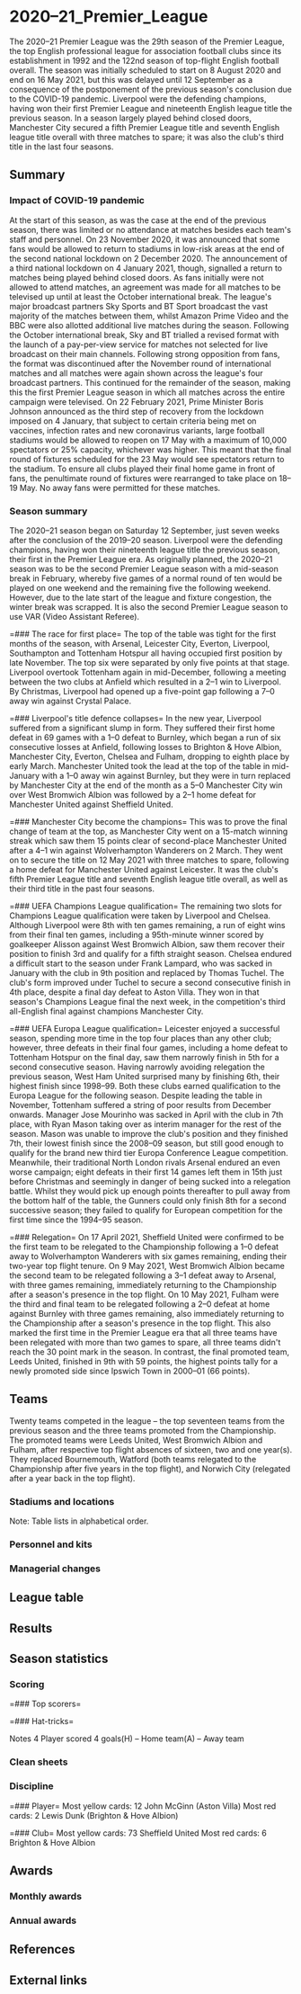 # 2020–21_Premier_League

The 2020–21 Premier League was the 29th season of the Premier League, the top English professional league for association football clubs since its establishment in 1992 and the 122nd season of top-flight English football overall. The season was initially scheduled to start on 8 August 2020 and end on 16 May 2021, but this was delayed until 12 September as a consequence of the postponement of the previous season's conclusion due to the COVID-19 pandemic. Liverpool were the defending champions, having won their first Premier League and nineteenth English league title the previous season. 
In a season largely played behind closed doors, Manchester City secured a fifth Premier League title and seventh English league title overall with three matches to spare; it was also the club's third title in the last four seasons.


## Summary



### Impact of COVID-19 pandemic
At the start of this season, as was the case at the end of the previous season, there was limited or no attendance at matches besides each team's staff and personnel. On 23 November 2020, it was announced that some fans would be allowed to return to stadiums in low-risk areas at the end of the second national lockdown on 2 December 2020. The announcement of a third national lockdown on 4 January 2021, though, signalled a return to matches being played behind closed doors. 
As fans initially were not allowed to attend matches, an agreement was made for all matches to be televised up until at least the October international break. The league's major broadcast partners Sky Sports and BT Sport broadcast the vast majority of the matches between them, whilst Amazon Prime Video and the BBC were also allotted additional live matches during the season. Following the October international break, Sky and BT trialled a revised format with the launch of a pay-per-view service for matches not selected for live broadcast on their main channels. Following strong opposition from fans, the format was discontinued after the November round of international matches and all matches were again shown across the league's four broadcast partners. This continued for the remainder of the season, making this the first Premier League season in which all matches across the entire campaign were televised.
On 22 February 2021, Prime Minister Boris Johnson announced as the third step of recovery from the lockdown imposed on 4 January, that subject to certain criteria being met on vaccines, infection rates and new coronavirus variants, large football stadiums would be allowed to reopen on 17 May with a maximum of 10,000 spectators or 25% capacity, whichever was higher. This meant that the final round of fixtures scheduled for the 23 May would see spectators return to the stadium. To ensure all clubs played their final home game in front of fans, the penultimate round of fixtures were rearranged to take place on 18–19 May. No away fans were permitted for these matches.


### Season summary
The 2020–21 season began on Saturday 12 September, just seven weeks after the conclusion of the 2019–20 season. Liverpool were the defending champions, having won their nineteenth league title the previous season, their first in the Premier League era. As originally planned, the 2020–21 season was to be the second Premier League season with a mid-season break in February, whereby five games of a normal round of ten would be played on one weekend and the remaining five the following weekend. However, due to the late start of the league and fixture congestion, the winter break was scrapped. It is also the second Premier League season to use VAR (Video Assistant Referee).


=### The race for first place=
The top of the table was tight for the first months of the season, with Arsenal, Leicester City, Everton, Liverpool, Southampton and Tottenham Hotspur all having occupied first position by late November. The top six were separated by only five points at that stage. Liverpool overtook Tottenham again in mid-December, following a meeting between the two clubs at Anfield which resulted in a 2–1 win to Liverpool. By Christmas, Liverpool had opened up a five-point gap following a 7–0 away win against Crystal Palace.


=### Liverpool's title defence collapses=
In the new year, Liverpool suffered from a significant slump in form. They suffered their first home defeat in 69 games with a 1–0 defeat to Burnley, which began a run of six consecutive losses at Anfield, following losses to Brighton & Hove Albion, Manchester City, Everton, Chelsea and Fulham, dropping to eighth place by early March. Manchester United took the lead at the top of the table in mid-January with a 1–0 away win against Burnley, but they were in turn replaced by Manchester City at the end of the month as a 5–0 Manchester City win over West Bromwich Albion was followed by a 2–1 home defeat for Manchester United against Sheffield United.


=### Manchester City become the champions=
This was to prove the final change of team at the top, as Manchester City went on a 15-match winning streak which saw them 15 points clear of second-place Manchester United after a 4–1 win against Wolverhampton Wanderers on 2 March. They went on to secure the title on 12 May 2021 with three matches to spare, following a home defeat for Manchester United against Leicester. It was the club's fifth Premier League title and seventh English league title overall, as well as their third title in the past four seasons.


=### UEFA Champions League qualification=
The remaining two slots for Champions League qualification were taken by Liverpool and Chelsea. Although Liverpool were 8th with ten games remaining, a run of eight wins from their final ten games, including a 95th-minute winner scored by goalkeeper Alisson against West Bromwich Albion, saw them recover their position to finish 3rd and qualify for a fifth straight season. Chelsea endured a difficult start to the season under Frank Lampard, who was sacked in January with the club in 9th position and replaced by Thomas Tuchel. The club's form improved under Tuchel to secure a second consecutive finish in 4th place, despite a final day defeat to Aston Villa. They won in that season's Champions League final the next week, in the competition's third all-English final against champions Manchester City.


=### UEFA Europa League qualification=
Leicester enjoyed a successful season, spending more time in the top four places than any other club; however, three defeats in their final four games, including a home defeat to Tottenham Hotspur on the final day, saw them narrowly finish in 5th for a second consecutive season. Having narrowly avoiding relegation the previous season, West Ham United surprised many by finishing 6th, their highest finish since 1998–99. Both these clubs earned qualification to the Europa League for the following season.
Despite leading the table in November, Tottenham suffered a string of poor results from December onwards. Manager Jose Mourinho was sacked in April with the club in 7th place, with Ryan Mason taking over as interim manager for the rest of the season. Mason was unable to improve the club's position and they finished 7th, their lowest finish since the 2008–09 season, but still good enough to qualify for the brand new third tier Europa Conference League competition. Meanwhile, their traditional North London rivals Arsenal endured an even worse campaign; eight defeats in their first 14 games left them in 15th just before Christmas and seemingly in danger of being sucked into a relegation battle. Whilst they would pick up enough points thereafter to pull away from the bottom half of the table, the Gunners could only finish 8th for a second successive season; they failed to qualify for European competition for the first time since the 1994–95 season.


=### Relegation=
On 17 April 2021, Sheffield United were confirmed to be the first team to be relegated to the Championship following a 1–0 defeat away to Wolverhampton Wanderers with six games remaining, ending their two-year top flight tenure. On 9 May 2021, West Bromwich Albion became the second team to be relegated following a 3–1 defeat away to Arsenal, with three games remaining, immediately returning to the Championship after a season's presence in the top flight. On 10 May 2021, Fulham were the third and final team to be relegated following a 2–0 defeat at home against Burnley with three games remaining, also immediately returning to the Championship after a season's presence in the top flight. This also marked the first time in the Premier League era that all three teams have been relegated with more than two games to spare, all three teams didn't reach the 30 point mark in the season. In contrast, the final promoted team, Leeds United, finished in 9th with 59 points, the highest points tally for a newly promoted side since Ipswich Town in 2000–01 (66 points).


## Teams

Twenty teams competed in the league – the top seventeen teams from the previous season and the three teams promoted from the Championship. The promoted teams were Leeds United, West Bromwich Albion and Fulham, after respective top flight absences of sixteen, two and one year(s). They replaced Bournemouth, Watford (both teams relegated to the Championship after five years in the top flight), and Norwich City (relegated after a year back in the top flight).


### Stadiums and locations

Note: Table lists in alphabetical order.


### Personnel and kits


### Managerial changes


## League table



## Results



## Season statistics



### Scoring


=### Top scorers=


=### Hat-tricks=

Notes
4 Player scored 4 goals(H) – Home team(A) – Away team


### Clean sheets


### Discipline


=### Player=
Most yellow cards: 12
 John McGinn (Aston Villa)
Most red cards: 2
 Lewis Dunk (Brighton & Hove Albion)


=### Club=
Most yellow cards: 73
Sheffield United
Most red cards: 6
Brighton & Hove Albion


## Awards



### Monthly awards


### Annual awards


## References



## External links

